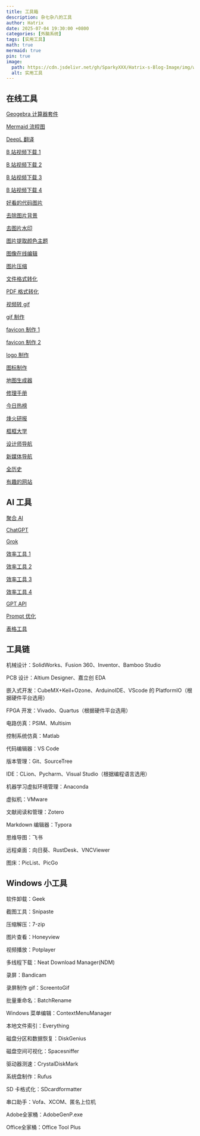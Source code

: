 ```yaml
---
title: 工具箱
description: 杂七杂八的工具
author: Hatrix
date: 2025-07-04 19:30:00 +0800
categories: [外脑系统]
tags: [实用工具]
math: true
mermaid: true
pin: true
image:
  path: https://cdn.jsdelivr.net/gh/SparkyXXX/Hatrix-s-Blog-Image/img/wallhaven-q2ye65.jpg
  alt: 实用工具
---
```


## 在线工具

[Geogebra 计算器套件](https://www.geogebra.org/calculator)

[Mermaid 流程图](https://www.mermaidchart.com/)

[DeepL 翻译](https://www.deepl.com/zh/translator)

[B 站视频下载 1](https://snapany.com/zh/bilibili)

[B 站视频下载 2](https://www.allhistory.com/)

[B 站视频下载 3](https://xbeibeix.com/api/bilibili/)

[B 站视频下载 4](https://peanutdl.com/zh)

[好看的代码图片](https://ray.so/)

[去除图片背景](https://www.remove.bg/zh)

[去图片水印](https://www.watermarkremover.io/zh)

[图片提取颜色主题](https://color.adobe.com/zh/create/image)

[图像在线编辑](https://www.iloveimg.com/zh-cn)

[图片压缩](https://tinypng.com/)

[文件格式转化](https://www.freeconvert.com/)

[PDF 格式转化](https://www.speedpdf.com/zh-cn/)

[视频转 gif](https://www.freeconvert.com/zh/convert/video-to-gif)

[gif 制作](https://www.soogif.com/)

[favicon 制作 1](https://realfavicongenerator.net/)

[favicon 制作 2](https://favicon.io/)

[logo 制作](https://www.logosc.cn/)

[图标制作](https://ray.so/icon)

[地图生成器](https://datav.aliyun.com/portal/school/atlas/area_selector)

[修理手册](https://zh.ifixit.com/)

[今日热榜](https://tophub.today/)

[烽火研报](https://www.fhyanbao.com/)

[框框大学](https://www.kkdaxue.com/)

[设计师导航](https://webstack.cc/cn/index.html)

[新媒体导航](https://www.kaolamedia.com/)

[全历史](https://www.allhistory.com/)

[有趣的网站](https://youquhome.com/)

## AI 工具

[聚合 AI](https://aish.chatopens.vip/Web/List.html)

[ChatGPT](https://chatgpt.com/)

[Grok](https://grok.com/)

[效率工具 1](https://www.aiyjs.com/)

[效率工具 2](https://chatglm.cn/main/alltoolsdetail?t=1751720193921&lang=zh)

[效率工具 3](https://space.coze.cn/?category=7513030493395238921)

[效率工具 4](https://zhiwen.xfyun.cn/home)

[GPT API](https://github.com/chatanywhere/GPT_API_free)

[Prompt 优化](https://prompt.always200.com/)

[表格工具](https://www.chatexcel.com/#/)

## 工具链

机械设计：SolidWorks、Fusion 360、Inventor、Bamboo Studio

PCB 设计：Altium Designer、嘉立创 EDA

嵌入式开发：CubeMX+Keil+Ozone、ArduinoIDE、VScode 的 PlatformIO（根据硬件平台选用）

FPGA 开发：Vivado、Quartus（根据硬件平台选用）

电路仿真：PSIM、Multisim

控制系统仿真：Matlab

代码编辑器：VS Code

版本管理：Git、SourceTree

IDE：CLion、Pycharm、Visual Studio（根据编程语言选用）

机器学习虚拟环境管理：Anaconda

虚拟机：VMware

文献阅读和管理：Zotero

Markdown 编辑器：Typora

思维导图：飞书

远程桌面：向日葵、RustDesk、VNCViewer

图床：PicList、PicGo

## Windows 小工具

软件卸载：Geek

截图工具：Snipaste

压缩解压：7-zip

图片查看：Honeyview

视频播放：Potplayer

多线程下载：Neat Download Manager(NDM)

录屏：Bandicam

录屏制作 gif：ScreentoGif

批量重命名：BatchRename

Windows 菜单编辑：ContextMenuManager

本地文件索引：Everything

磁盘分区和数据恢复：DiskGenius

磁盘空间可视化：Spacesniffer

驱动器测速：CrystalDiskMark

系统盘制作：Rufus

SD 卡格式化：SDcardformatter

串口助手：Vofa、XCOM、匿名上位机

Adobe全家桶：AdobeGenP.exe

Office全家桶：Office Tool Plus
